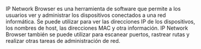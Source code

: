 IP Network Browser es una herramienta de software que permite a los usuarios ver y administrar los dispositivos conectados a una red informática. Se puede utilizar para ver las direcciones IP de los dispositivos, los nombres de host, las direcciones MAC y otra información. IP Network Browser también se puede utilizar para escanear puertos, rastrear rutas y realizar otras tareas de administración de red.

